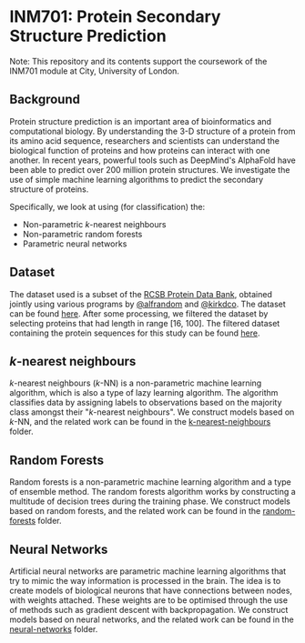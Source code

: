 # INM701: Protein Secondary Structure Prediction

Note: This repository and its contents support the coursework of the INM701 module at City, University of London.

## Background

Protein structure prediction is an important area of bioinformatics and computational biology. By understanding the 3-D structure of a protein from its amino acid sequence, researchers and scientists can understand the biological function of proteins and how proteins can interact with one another. In recent years, powerful tools such as DeepMind's AlphaFold have been able to predict over 200 million protein structures. We investigate the use of simple machine learning algorithms to predict the secondary structure of proteins.

Specifically, we look at using (for classification) the:

- Non-parametric $k$-nearest neighbours
- Non-parametric random forests
- Parametric neural networks

## Dataset

The dataset used is a subset of the [RCSB Protein Data Bank](https://www.rcsb.org/), obtained jointly using various programs by [@alfrandom](https://www.kaggle.com/alfrandom) and [@kirkdco](https://www.kaggle.com/kirkdco). The dataset can be found [here](https://www.kaggle.com/datasets/kirkdco/protein-secondary-structure-2022?select=2022-08-03-ss.cleaned.csv). After some processing, we filtered the dataset by selecting proteins that had length in range [16, 100]. The filtered dataset containing the protein sequences for this study can be found [here](../main/datasets/prot-seq-filtered.csv).

## $k$-nearest neighbours

$k$-nearest neighbours ($k$-NN) is a non-parametric machine learning algorithm, which is also a type of lazy learning algorithm. The algorithm classifies data by assigning labels to observations based on the majority class amongst their "$k$-nearest neighbours". We construct models based on $k$-NN, and the related work can be found in the [k-nearest-neighbours](../tree/main/k-nearest-neighbours) folder.

## Random Forests

Random forests is a non-parametric machine learning algorithm and a type of ensemble method. The random forests algorithm works by constructing a multitude of decision trees during the training phase. We construct models based on random forests, and the related work can be found in the [random-forests](../tree/main/random-forests/) folder.

## Neural Networks

Artificial neural networks are parametric machine learning algorithms that try to mimic the way information is processed in the brain. The idea is to create models of biological neurons that have connections between nodes, with weights attached. These weights are to be optimised through the use of methods such as gradient descent with backpropagation. We construct models based on neural networks, and the related work can be found in the [neural-networks](../tree/main/neural-networks/) folder.

